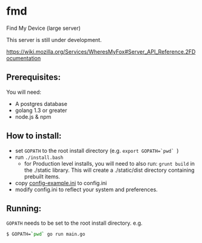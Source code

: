 # fmd

Find My Device (large server)

This server is still under development.

https://wiki.mozilla.org/Services/WheresMyFox#Server_API_Reference.2FDocumentation

## Prerequisites:

You will need:

- A postgres database
- golang 1.3 or greater
- node.js & npm

## How to install:

- set `GOPATH` to the root install directory (e.g. ``export GOPATH=`pwd` ``)
- run `./install.bash`
  - for Production level installs, you will need to also run:
    `grunt build` in the ./static library. This will create a
    ./static/dist directory containing prebuilt items.
- copy [config-example.ini](config-sample.ini) to config.ini
- modify config.ini to reflect your system and preferences.

## Running:

`GOPATH` needs to be set to the root install directory. e.g.

```sh
$ GOPATH=`pwd` go run main.go
```
